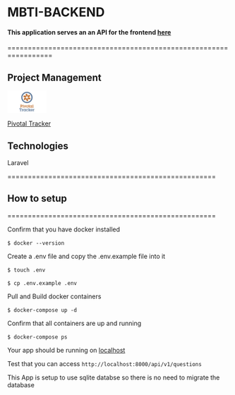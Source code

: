 # MBTI-BACKEND

#### This application serves an an API for the frontend [here](https://github.com/igbominadeveloper/mbti-frontend)

=================================================================

## Project Management

<img src="./public/pt-board.jpg" height="50px" style="display: block; margin-bottom: 1rem;" />

[Pivotal Tracker](https://www.pivotaltracker.com/n/projects/2486976)

## Technologies

Laravel

===================================================

## How to setup

===================================================

Confirm that you have docker installed

```
$ docker --version

```

Create a .env file and copy the .env.example file into it

```
$ touch .env
```

```
$ cp .env.example .env
```

Pull and Build docker containers

```
$ docker-compose up -d
```

Confirm that all containers are up and running

```
$ docker-compose ps

```

Your app should be running on [localhost](0.0.0.0:8000)

Test that you can access `http://localhost:8000/api/v1/questions`


This App is setup to use sqlite databse so there is no need to migrate the database
